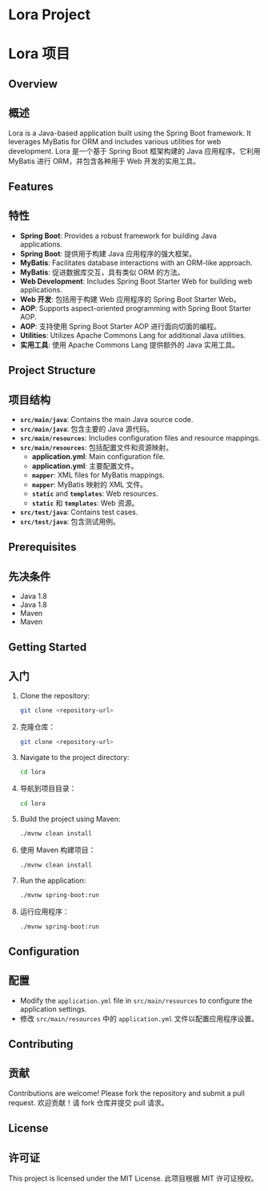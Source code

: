 # Lora Project
# Lora 项目

## Overview
## 概述

Lora is a Java-based application built using the Spring Boot framework. It leverages MyBatis for ORM and includes various utilities for web development.
Lora 是一个基于 Spring Boot 框架构建的 Java 应用程序。它利用 MyBatis 进行 ORM，并包含各种用于 Web 开发的实用工具。

## Features
## 特性

- **Spring Boot**: Provides a robust framework for building Java applications.
- **Spring Boot**: 提供用于构建 Java 应用程序的强大框架。
- **MyBatis**: Facilitates database interactions with an ORM-like approach.
- **MyBatis**: 促进数据库交互，具有类似 ORM 的方法。
- **Web Development**: Includes Spring Boot Starter Web for building web applications.
- **Web 开发**: 包括用于构建 Web 应用程序的 Spring Boot Starter Web。
- **AOP**: Supports aspect-oriented programming with Spring Boot Starter AOP.
- **AOP**: 支持使用 Spring Boot Starter AOP 进行面向切面的编程。
- **Utilities**: Utilizes Apache Commons Lang for additional Java utilities.
- **实用工具**: 使用 Apache Commons Lang 提供额外的 Java 实用工具。

## Project Structure
## 项目结构

- **`src/main/java`**: Contains the main Java source code.
- **`src/main/java`**: 包含主要的 Java 源代码。
- **`src/main/resources`**: Includes configuration files and resource mappings.
- **`src/main/resources`**: 包括配置文件和资源映射。
  - **application.yml**: Main configuration file.
  - **application.yml**: 主要配置文件。
  - **`mapper`**: XML files for MyBatis mappings.
  - **`mapper`**: MyBatis 映射的 XML 文件。
  - **`static`** and **`templates`**: Web resources.
  - **`static`** 和 **`templates`**: Web 资源。
- **`src/test/java`**: Contains test cases.
- **`src/test/java`**: 包含测试用例。

## Prerequisites
## 先决条件

- Java 1.8
- Java 1.8
- Maven
- Maven

## Getting Started
## 入门

1. Clone the repository:
   ```bash
   git clone <repository-url>
   ```
1. 克隆仓库：
   ```bash
   git clone <repository-url>
   ```
2. Navigate to the project directory:
   ```bash
   cd lora
   ```
2. 导航到项目目录：
   ```bash
   cd lora
   ```
3. Build the project using Maven:
   ```bash
   ./mvnw clean install
   ```
3. 使用 Maven 构建项目：
   ```bash
   ./mvnw clean install
   ```
4. Run the application:
   ```bash
   ./mvnw spring-boot:run
   ```
4. 运行应用程序：
   ```bash
   ./mvnw spring-boot:run
   ```

## Configuration
## 配置

- Modify the `application.yml` file in `src/main/resources` to configure the application settings.
- 修改 `src/main/resources` 中的 `application.yml` 文件以配置应用程序设置。

## Contributing
## 贡献

Contributions are welcome! Please fork the repository and submit a pull request.
欢迎贡献！请 fork 仓库并提交 pull 请求。

## License
## 许可证

This project is licensed under the MIT License.
此项目根据 MIT 许可证授权。
